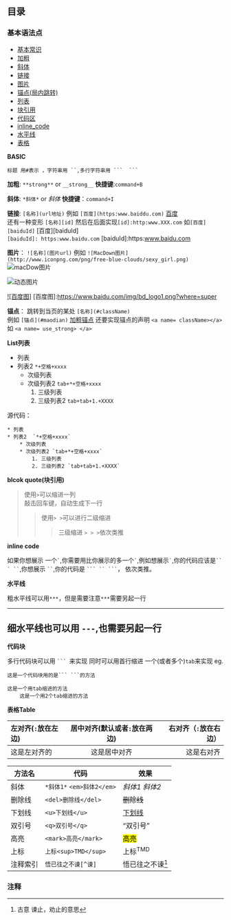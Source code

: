 ## 目录
### 基本语法点

* [基本常识](#user_basic)
* [加粗](#use_strong)
* [斜体](#use_italiy)
* [链接](#use_link)
* [图片](#use_pic)
* [锚点(局内跳转)](#use_maidian)
* [列表](#use_list)
* [块引用](#block_quote)
* [代码区](#code_block)
* [inline_code](#inline_code)
* [水平线](#horizontal_rules)
* [表格](#use_table)



<a name = "user_basic"> </a> **BASIC**  
````
标题 用#表示 ，字符串用 ``,多行字符串用 ```  ```
````

 <a name="use_strong"></a> **加粗**:
`**strong**` or `__strong__`  **快捷键**:`command+B`

 <a name="use_italiy"></a>**斜体**:
`*斜体*` or  _斜体_     **快捷键**：`command+I`

 <a name="use_link"></a>**链接**:
`[名称](url地址)` 例如 `[百度](https:www.baiddu.com)` [百度](https:www.baidu.com)  <br>
还有一种变形 `[名称][id]` 然后在后面实现`[id]:http:www.XXX.com`
如`[百度][baiduId]` [百度][baiduId] <br> 
`[baiduId]: https:www.baidu.com`
 [baiduId]:https:www.baidu.com

<a name="use_pic"></a>**图片**： 
 `![名称](图片url)` 例如 `![MacDown图片](http://www.iconpng.com/png/free-blue-clouds/sexy_girl.png)`  ![macDow图片](http://www.iconpng.com/png/free-blue-clouds/sexy_girl.png)
 
 ![动态图片](https://blog.ibireme.com/wp-content/uploads/2015/11/bench_gif_demo.gif)
 
[![百度图]](http:www.baidu.com)
[百度图]:https://www.baidu.com/img/bd_logo1.png?where=super



<a name="use_maidian"></a>**锚点**：
跳转到当页的某处 `[名称](#className)`<br>
 例如 `[锚点](#maodian)` [加粗锚点](#use_strong) 还要实现锚点的声明 `<a name= className></a>` 如 `<a name= use_strong> </a>`

<a name="use_list">**List列表**</a>

* 列表
* 列表2  `*+空格+xxxx`
	* 次级列表 
	* 次级列表2 `tab+*+空格+xxxx`
		1. 三级列表
		2. 三级列表2 `tab+tab+1.+XXXX`
		
		
源代码：

```
* 列表
* 列表2  `*+空格+xxxx`
	* 次级列表 
	* 次级列表2 `tab+*+空格+xxxx`
		1. 三级列表
		2. 三级列表2 `tab+tab+1.+XXXX`
```


<a name="block_quote"></a>**blcok quote(块引用)** 
> 使用`>`可以缩进一列  
> 敲击回车键，自动生成下一行
> > 使用`> >`可以进行二级缩进
> > > 三级缩进 `> > >`依次类推


<a name="inline_code"></a>**inline code**  

如果你想展示 一个`` ` ``,你需要用比你展示的多一个`` ` ``,例如想展示`` ` ``,你的代码应该是``` `` ` `` ```,你想展示 ``` `` ```,你的代码是
```` ``` `` ``` ````， 依次类推。

<a name="horizontal_rules"></a>**水平线** 

粗水平线可以用`***`，但是需要注意`***`需要另起一行
***

细水平线也可以用 `---`,也需要另起一行
---

<a name="code_block"> </a>**代码块** 

多行代码块可以用 ```` ```  ````来实现
同时可以用首行缩进 一个(或者多个)`tab`来实现
eg.

````
这是一个代码块用的是``` ```的方法
````

	这是一个用tab缩进的方法
		这是一个用2个tab缩进的方法

<a name= "use_table"></a>**表格Table**	 	

左对齐(`:`放在左边) | 居中对齐(默认或者`:`放在两边) | 右对齐（`:`放在右边）
:-----------------|:-------------------------:|--------------------:
   这是左对齐的     |				  这是居中对齐    |       这是右对齐       |

方法名 	|  代码                  |       效果              |
-----------|-----------------------|-------------------------|
斜体	 |`*斜体1*` `<em>斜体2</em>`|    <em>斜体1</em>  *斜体2* |
删除线	|	`<del>删除线</del>`  |    <del>删除线</del>      |
下划线	| `<u>下划线</u>` 		|    <u>下划线</u>          |
双引号	|  `<q>双引号</q>`		|     <q>双引号</q>         |
高亮	|  `<mark>高亮</mark>`	|   <mark>高亮</mark>       | 
上标	|  `上标<sup>TMD</sup>`	|   上标<sup>TMD</sup>      |
注释索引  |  `悟已往之不谏[^谏]`    |   悟已往之不谏[^ study]        |
		





### 注释

[^ study]: 古意 谏止，劝止的意思





